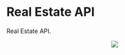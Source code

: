 # Real Estate API

Real Estate API.

<p align="center">
<img src="https://enqueinvertir.com/wp-content/uploads/2021/08/Cuales-son-los-mercados-mas-atractivos-para-invertir-en-Real-Estate.jpg">
</p>
